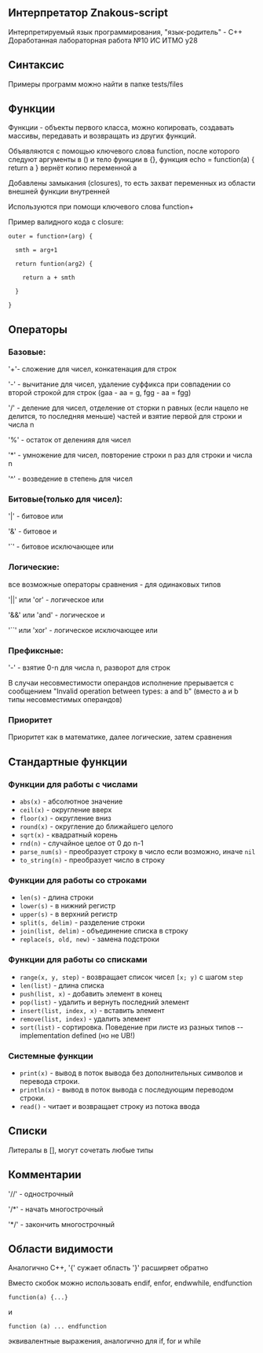 ## Интерпретатор Znakous-script
Интерпретируемый язык программирования, "язык-родитель" - C++
Доработанная лабораторная работа №10 ИС ИТМО y28
## Синтаксис
Примеры программ можно найти в папке tests/files
## Функции
Функции - объекты первого класса, можно копировать, создавать массивы, передавать и возвращать из других функций.

Объявляются с помощью ключевого слова function, после которого следуют аргументы в () и тело функции в {}, функция echo = function(a) { return a } вернёт копию переменной a

Добавлены замыкания (closures), то есть захват переменных из области внешней функции внутренней

Используются при помощи ключевого слова function+

Пример валидного кода с closure: 

    outer = function+(arg) {

      smth = arg+1

      return funtion(arg2) {

        return a + smth
  
      }
  
    }
## Операторы
### Базовые:

'+'- сложение для чисел, конкатенация для строк

'-' - вычитание для чисел, удаление суффикса при совпадении со второй строкой для строк (gaa - aa = g, fgg - aa = fgg)

'/' - деление для чисел, отделение от сторки n равных (если нацело не делится, то последняя меньше) частей и взятие первой для строки и числа n

'%' - остаток от деленияя для чисел

'*' - умножение для чисел, повторение строки n раз для строки и числа n

'^' - возведение в степень для чисел

### Битовые(только для чисел):

'|' - битовое или

'&' - битовое и

'`' - битовое исключающее или

### Логические:

все возможные операторы сравнения - для одинаковых типов

'||' или 'or' - логическое или

'&&' или 'and' - логическое и

'``' или 'xor' - логическое исключающее или

### Префиксные:

'-' - взятие 0-n для числа n, разворот для строк

В случаи несовместимости операндов исполнение прерывается с сообщением "Invalid operation between types: a and b" (вместо a и b типы несовместимых операндов)

### Приоритет
Приоритет как в математике, далее логические, затем сравнения

## Стандартные функции
### Функции для работы с числами

- `abs(x)` - абсолютное значение
- `ceil(x)` - округление вверх
- `floor(x)` - округление вниз
- `round(x)` - округление до ближайшего целого
- `sqrt(x)` - квадратный корень
- `rnd(n)` - случайное целое от 0 до n-1
- `parse_num(s)`  - преобразует строку в число если возможно, иначе `nil`
- `to_string(n)` - преобразует число в строку


### Функции для работы со строками

- `len(s)` - длина строки
- `lower(s)` - в нижний регистр
- `upper(s)` - в верхний регистр
- `split(s, delim)` - разделение строки
- `join(list, delim)` - объединение списка в строку
- `replace(s, old, new)` - замена подстроки


### Функции для работы со списками

- `range(x, y, step)` - возвращает список чисел `[x; y)` с шагом `step`
- `len(list)` - длина списка
- `push(list, x)` - добавить элемент в конец
- `pop(list)` - удалить и вернуть последний элемент
- `insert(list, index, x)` - вставить элемент
- `remove(list, index)` - удалить элемент
- `sort(list)` - сортировка. Поведение при листе из разных типов -- implementation defined (но не UB!)


### Системные функции

- `print(x)` - вывод в поток вывода без дополнительных символов и перевода строки.
- `println(x)` - вывод в поток вывода с последующим переводом строки.
- `read()` - читает и возвращает строку из потока ввода

## Списки
Литералы в [], могут сочетать любые типы

## Комментарии
'//' - однострочный

'/*' - начать многострочный

'*/' - закончить многострочный

## Области видимости
Аналогично C++, '{' сужает область '}' расширяет обратно

Вместо скобок можно использовать endif, enfor, endwwhile, endfunction

    function(a) {...} 
и  
    
    function (a) ... endfunction
эквивалентные выражения, аналогично для if, for и while



